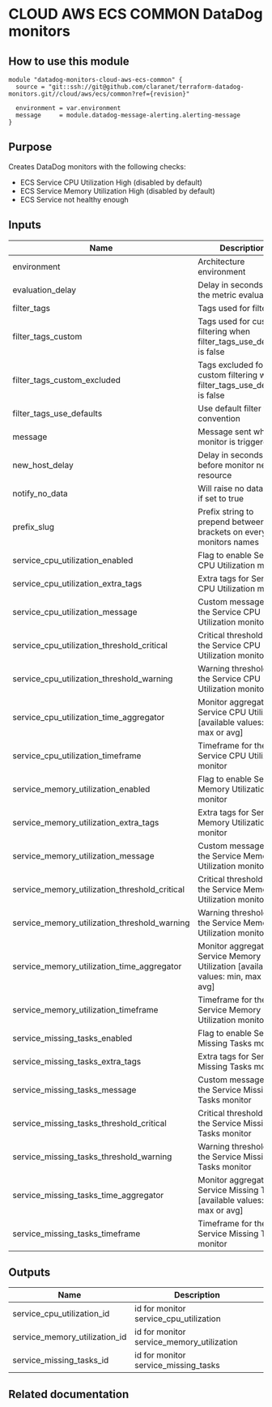 # CLOUD AWS ECS COMMON DataDog monitors

## How to use this module

```
module "datadog-monitors-cloud-aws-ecs-common" {
  source = "git::ssh://git@github.com/claranet/terraform-datadog-monitors.git//cloud/aws/ecs/common?ref={revision}"

  environment = var.environment
  message     = module.datadog-message-alerting.alerting-message
}

```

## Purpose

Creates DataDog monitors with the following checks:

- ECS Service CPU Utilization High (disabled by default)
- ECS Service Memory Utilization High (disabled by default)
- ECS Service not healthy enough

## Inputs

| Name | Description | Type | Default | Required |
|------|-------------|:----:|:-----:|:-----:|
| environment | Architecture environment | string | n/a | yes |
| evaluation\_delay | Delay in seconds for the metric evaluation | string | `"900"` | no |
| filter\_tags | Tags used for filtering | string | `"*"` | no |
| filter\_tags\_custom | Tags used for custom filtering when filter_tags_use_defaults is false | string | `"*"` | no |
| filter\_tags\_custom\_excluded | Tags excluded for custom filtering when filter_tags_use_defaults is false | string | `""` | no |
| filter\_tags\_use\_defaults | Use default filter tags convention | string | `"true"` | no |
| message | Message sent when a monitor is triggered | string | n/a | yes |
| new\_host\_delay | Delay in seconds before monitor new resource | string | `"300"` | no |
| notify\_no\_data | Will raise no data alert if set to true | string | `"true"` | no |
| prefix\_slug | Prefix string to prepend between brackets on every monitors names | string | `""` | no |
| service\_cpu\_utilization\_enabled | Flag to enable Service CPU Utilization monitor | string | `"false"` | no |
| service\_cpu\_utilization\_extra\_tags | Extra tags for Service CPU Utilization monitor | list(string) | `[]` | no |
| service\_cpu\_utilization\_message | Custom message for the Service CPU Utilization monitor | string | `""` | no |
| service\_cpu\_utilization\_threshold\_critical | Critical threshold for the Service CPU Utilization monitor | string | `"90"` | no |
| service\_cpu\_utilization\_threshold\_warning | Warning threshold for the Service CPU Utilization monitor | string | `"80"` | no |
| service\_cpu\_utilization\_time\_aggregator | Monitor aggregator for Service CPU Utilization [available values: min, max or avg] | string | `"min"` | no |
| service\_cpu\_utilization\_timeframe | Timeframe for the Service CPU Utilization monitor | string | `"last_5m"` | no |
| service\_memory\_utilization\_enabled | Flag to enable Service Memory Utilization monitor | string | `"false"` | no |
| service\_memory\_utilization\_extra\_tags | Extra tags for Service Memory Utilization monitor | list(string) | `[]` | no |
| service\_memory\_utilization\_message | Custom message for the Service Memory Utilization monitor | string | `""` | no |
| service\_memory\_utilization\_threshold\_critical | Critical threshold for the Service Memory Utilization monitor | string | `"90"` | no |
| service\_memory\_utilization\_threshold\_warning | Warning threshold for the Service Memory Utilization monitor | string | `"85"` | no |
| service\_memory\_utilization\_time\_aggregator | Monitor aggregator for Service Memory Utilization [available values: min, max or avg] | string | `"min"` | no |
| service\_memory\_utilization\_timeframe | Timeframe for the Service Memory Utilization monitor | string | `"last_5m"` | no |
| service\_missing\_tasks\_enabled | Flag to enable Service Missing Tasks monitor | string | `"true"` | no |
| service\_missing\_tasks\_extra\_tags | Extra tags for Service Missing Tasks monitor | list(string) | `[]` | no |
| service\_missing\_tasks\_message | Custom message for the Service Missing Tasks monitor | string | `""` | no |
| service\_missing\_tasks\_threshold\_critical | Critical threshold for the Service Missing Tasks monitor | string | `"60"` | no |
| service\_missing\_tasks\_threshold\_warning | Warning threshold for the Service Missing Tasks monitor | string | `"80"` | no |
| service\_missing\_tasks\_time\_aggregator | Monitor aggregator for Service Missing Tasks [available values: min, max or avg] | string | `"min"` | no |
| service\_missing\_tasks\_timeframe | Timeframe for the Service Missing Tasks monitor | string | `"last_5m"` | no |

## Outputs

| Name | Description |
|------|-------------|
| service\_cpu\_utilization\_id | id for monitor service_cpu_utilization |
| service\_memory\_utilization\_id | id for monitor service_memory_utilization |
| service\_missing\_tasks\_id | id for monitor service_missing_tasks |

## Related documentation

